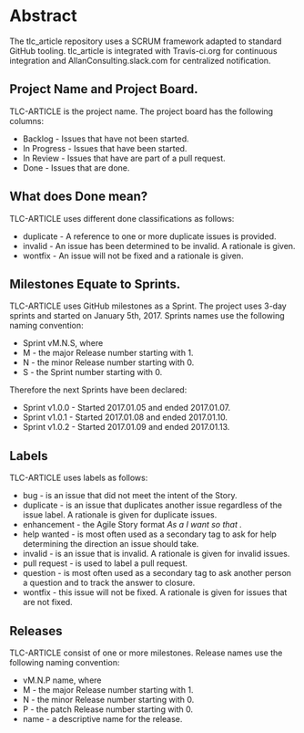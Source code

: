 # Abstract
The tlc_article repository uses a SCRUM framework adapted to standard GitHub
tooling.  tlc_article is integrated with Travis-ci.org for continuous
integration and AllanConsulting.slack.com for centralized notification.

## Project Name and Project Board.
TLC-ARTICLE is the project name.  The project board has the following columns:
* Backlog - Issues that have not been started.
* In Progress - Issues that have been started.
* In Review - Issues that have are part of a pull request.
* Done - Issues that are done.

## What does Done mean?
TLC-ARTICLE uses different done classifications as follows:
* duplicate - A reference to one or more duplicate issues is provided.
* invalid - An issue has been determined to be invalid.  A rationale is given.
* wontfix - An issue will not be fixed and a rationale is given.

## Milestones Equate to Sprints.
TLC-ARTICLE uses GitHub milestones as a Sprint.  The project uses 3-day sprints
and started on January 5th, 2017.  Sprints names use the following naming
convention:
* Sprint vM.N.S, where
* M - the major Release number starting with 1.
* N - the minor Release number starting with 0.
* S - the Sprint number starting with 0.

Therefore the next Sprints have been declared:
* Sprint v1.0.0 - Started 2017.01.05 and ended 2017.01.07.
* Sprint v1.0.1 - Started 2017.01.08 and ended 2017.01.10.
* Sprint v1.0.2 - Started 2017.01.09 and ended 2017.01.13.

## Labels
TLC-ARTICLE uses labels as follows:
* bug - is an issue that did not meet the intent of the Story.
* duplicate - is an issue that duplicates another issue regardless of the issue
  label.  A rationale is given for duplicate issues.
* enhancement - the Agile Story format *As a <type of user> I want <some goal>
  so that <some reason>.*
* help wanted - is most often used as a secondary tag to ask for help
  determining the direction an issue should take.
* invalid - is an issue that is invalid.  A rationale is given for invalid
  issues.
* pull request - is used to label a pull request.
* question - is most often used as a secondary tag to ask another person
  a question and to track the answer to closure. 
* wontfix - this issue will not be fixed.  A rationale is given for issues that
  are not fixed.

## Releases
TLC-ARTICLE consist of one or more milestones.  Release names use the following
naming convention:
* vM.N.P name, where
* M - the major Release number starting with 1.
* N - the minor Release number starting with 0.
* P - the patch Release number starting with 0.
* name - a descriptive name for the release.
